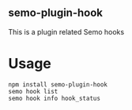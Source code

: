 semo-plugin-hook
------------------------

This is a plugin related Semo hooks

# Usage

```
npm install semo-plugin-hook
semo hook list
semo hook info hook_status
```
